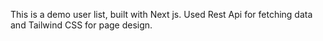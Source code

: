 This is a demo user list, built with Next js. Used Rest Api for fetching data and Tailwind CSS for page design.
